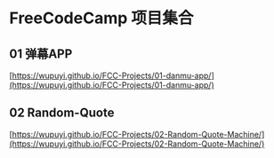 # FreeCodeCamp 项目集合

## 01 弹幕APP 

[https://wupuyi.github.io/FCC-Projects/01-danmu-app/](https://wupuyi.github.io/FCC-Projects/01-danmu-app/)

## 02 Random-Quote

[https://wupuyi.github.io/FCC-Projects/02-Random-Quote-Machine/](https://wupuyi.github.io/FCC-Projects/02-Random-Quote-Machine/)

## 